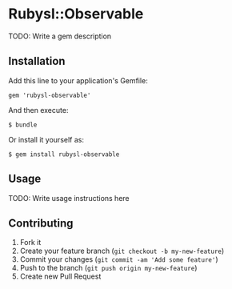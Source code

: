 # Rubysl::Observable

TODO: Write a gem description

## Installation

Add this line to your application's Gemfile:

    gem 'rubysl-observable'

And then execute:

    $ bundle

Or install it yourself as:

    $ gem install rubysl-observable

## Usage

TODO: Write usage instructions here

## Contributing

1. Fork it
2. Create your feature branch (`git checkout -b my-new-feature`)
3. Commit your changes (`git commit -am 'Add some feature'`)
4. Push to the branch (`git push origin my-new-feature`)
5. Create new Pull Request
